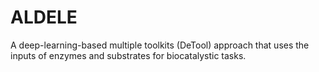 # ALDELE
A deep-learning-based multiple toolkits (DeTool) approach that uses the inputs of enzymes and substrates for biocatalystic tasks.

